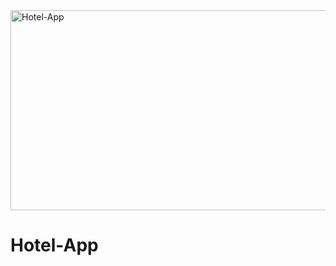 <img src="https://socialify.git.ci/Nokwanda2000/Hotel-App/image?language=1&owner=1&name=1&stargazers=1&theme=Light" alt="Hotel-App" width="640" height="320" />
<h1> Hotel-App  </h1>
